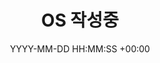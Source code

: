 ---
title: OS 작성중
date: YYYY-MM-DD HH:MM:SS +00:00
categories: [CS, OS]
tags:
  [
    CS,
    OS
  ]
---